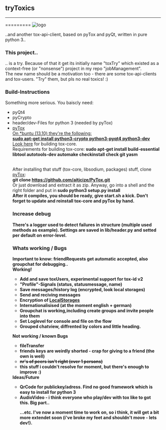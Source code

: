 <h2>tryToxics</h2><hr />
=========
<img href="https://raw.githubusercontent.com/skamster/tryToxics/master/ui/logo.jpg" alt="logo" />

..and another tox-api-client, based on pyTox and pyQt, written in pure python 3..

<h3>This project..</h3>
.. is a try. Because of that it get its initially name "toxTry" which existed as a context-free (or "nonsense") project in my repo "jobManagement".<br />
The new name should be a motivation too - there are some tox-api-clients and tox-users. "Try" them, but pls no real toxics! :)

<h3>Build-Instructions</h3>
Something more serious. You baiscly need:
<ul><li>pyQt4</li><li>pyCrypto</li><li>header/dev-Files for python 3 (needed by pyTox)</li><li><a href="https://github.com/aitjcize/PyTox">pyTox</li>
On *buntu (13.10) they're the following:
<br /> <b>sudo apt-get install python3-crypto python3-pyqt4 python3-dev</b>
Look <a href="https://github.com/irungentoo/ProjectTox-Core/blob/master/INSTALL.md#unix">here</a> for building tox-core. 
<br /> Requirements for building tox-core: <b>sudo apt-get install build-essential libtool autotools-dev automake checkinstall check git yasm</b>

<br />After installing that stuff (tox-core, libsodium, packages) stuff, clone <a href="https://github.com/aitjcize/PyTox">pyTox</a>: <br />
<b>git clone https://github.com/aitjcize/PyTox.git</b> <br />
Or just download and extract it as zip. Anyway, go into a shell and the right folder and put in<b />
<b>sudo python3 setup.py install</b> <br />
After it compiles, you should be ready, give start.sh a kick. Don't forget to update and reinstall tox-core and pyTox by hand.

<h3>Increase debug</h3>
There's a logger used to detect failures in structure (multiple used methods as example). Settings are saved in lib/header.py and setted per default on error-level.

<h3>Whats working / Bugs</h3>
Important to know: friendRequests get automatic accepted, also groupchat for debugging..<br />
<b>Working!</b>
<ul>
  <li>Add and save toxUsers, experimental support for tox-id v2</li>
  <li>"Profile"-Signals (status, statusmessage, name)</li>
  <li>Save messages/history log (encrypted, look local storages)</li>
  <li>Send and reciving messages</li>
  <li>Encryption of <a href="https://github.com/skamster/tryToxics/wiki/LocalStorages" >LocalStorages</a></li>
  <li>Internationalisised (at the moment english + german)</li>
  <li>Groupchat is working,including create groups and invite people into them</li>
  <li>Set Loglevel for console and file on the flow</li>
  <li>Grouped chatview, diffrented by colors and little heading.</li>
</ul>

<b>Not working / known Bugs</b>
<ul>
  <li>fileTransfer</li>
  <li>friends keys are weirdly shorted - crap for giving to a friend (the own is well)</li>
  <li><del>nr's of peers isn't right (ever 1 persons)</del></li>
  <li>this stuff i couldn't resolve for moment, but there's enough to improve :)</li>
</ul>
<b>Ideas/Future</b>
<ul>
  <li>QrCode for publickey/adress. Find no good framework which is easy to install for python 3</li>
  <li>AudioVideo - i think everyone who play/dev with tox like to got this. Big part..</li>
  
...etc. I've now a moment time to work on, so i think, it will get a bit more extendet soon (i've broke my feet and shouldn't move - lets dev!).

